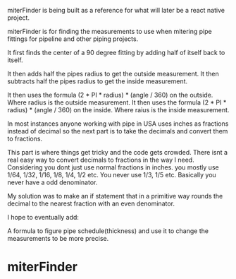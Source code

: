 miterFinder is being built as a reference for what will later be a react native project.

miterFinder is for finding the measurements to use when mitering pipe fittings for pipeline and other piping projects.

It first finds the center of a 90 degree fitting by adding half of itself back to itself. 

It then adds half the pipes radius to get the outside measurement. 
It then subtracts half the pipes radius to get the inside measurement. 

It then uses the formula (2 * PI * radius) * (angle / 360) on the outside. Where radius is the outside measurement. 
It then uses the formula (2 * PI * radius) * (angle / 360) on the inside. Where raius is the inside measurement.

In most instances anyone working with pipe in USA uses inches as fractions instead of decimal so the next part is to take the decimals and convert them to fractions. 

This part is where things get tricky and the code gets crowded. There isnt a real easy way to convert decimals to fractions in the way I need. Considering you dont just use normal fractions in inches. you mostly use 1/64, 1/32, 1/16, 1/8, 1/4, 1/2 etc.
You never use 1/3, 1/5 etc. Basically you never have a odd denominator. 

My solution was to make an if statement that in a primitive way rounds the decimal to the nearest fraction with an even denominator.

I hope to eventually add:

A formula to figure pipe schedule(thickness) and use it to change the measurements to be more precise. 

# miterFinder
